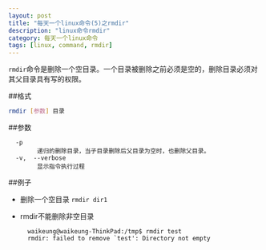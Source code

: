```yaml
---
layout: post
title: "每天一个linux命令(5)之rmdir"
description: "linux命令rmdir"
category: 每天一个linux命令
tags: [linux, command, rmdir]
---
```


`rmdir`命令是删除一个空目录。一个目录被删除之前必须是空的，删除目录必须对其父目录具有写的权限。

##格式
```sh
rmdir [参数] 目录
```

##参数

      -p
            递归的删除目录，当子目录删除后父目录为空时，也删除父目录。
      -v,  --verbose
            显示指令执行过程

##例子
* 删除一个空目录 `rmdir dir1`
* rmdir不能删除非空目录

        waikeung@waikeung-ThinkPad:/tmp$ rmdir test
        rmdir: failed to remove `test': Directory not empty

